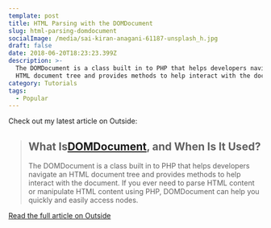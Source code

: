 ```yaml
---
template: post
title: HTML Parsing with the DOMDocument
slug: html-parsing-domdocument
socialImage: /media/sai-kiran-anagani-61187-unsplash_h.jpg
draft: false
date: 2018-06-20T18:23:23.399Z
description: >-
  The DOMDocument is a class built in to PHP that helps developers navigate an
  HTML document tree and provides methods to help interact with the document.
category: Tutorials
tags:
  - Popular
---
```

Check out my latest article on Outside:

> ## What Is[DOMDocument](https://php.net/manual/en/class.domdocument.php), and When Is It Used?
>
> The DOMDocument is a class built in to PHP that helps developers navigate an HTML document tree and provides methods to help interact with the document. If you ever need to parse HTML content or manipulate HTML content using PHP, DOMDocument can help you quickly and easily access nodes.

[Read the full article on Outside](https://www.outsideonline.com/2320776/html-parsing-domdocument)
